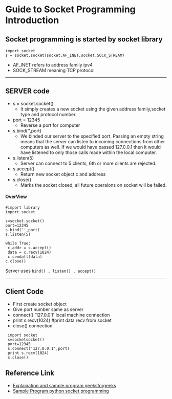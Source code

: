 # Guide to Socket Programming Introduction

## Socket programming is started by socket library

```
import socket
s = socket.socket(socket.AF_INET,socket.SOCK_STREAM)
```

+ AF_INET refers to address family ipv4
+ SOCK_STREAM meaning TCP protocol

*****************


## SERVER code
+ s = socket.socket()
   + It simply creates a new socket using the given address family,socket type and protocol number.
+ port = 12345
   + Reverse a port for computer
+ s.bind('',port)
  + We binded our server to the specified port. Passing an empty string means that the server can listen to incoming connections from other computers as well. If we would have passed 127.0.0.1 then it would have listened to only those calls made within the local computer.
+ s.listen(5)
   + Server can connect to 5 clients, 6th or more clients are rejected.
+ s.accept()
   + Return new socket object c and address
+ s.close()
  + Marks the socket closed, all future operaions on socket will be failed.
 
 #### OverView
  ```
 #import library
 import socket
 
 s=socket.socket()
 port=12345
 s.bind('',port)
 s.listen(5)
 
 while True:
   c,addr = s.accept()
   data = c.recv(1024)
   c.sendall(data)
 c.close()
```
Server uses `bind() , listen() , accept()`
*************
## Client Code

+ First create socket object
+ Give port number same as server
+ connect() '127.0.0.1' local machine connection
+ print s.recv(1024) #print data recv from socket
+ close() connection
```
 import socket
 s=socketsocket()
 port=12345
 s.connect('127.0.0.1',port)
 print s.recv(1024)
 s.close()
```
 
 ## Reference Link
 + [Explaination and sample program geeksforgeeks](http://www.geeksforgeeks.org/socket-programming-python/)
 + [Sample Program python socket programming](http://www.bogotobogo.com/python/python_network_programming_server_client.php)
 
